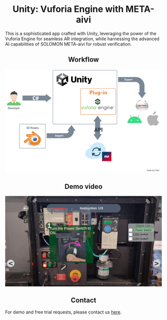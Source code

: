 # <div align="center">Unity: Vuforia Engine with META-aivi</div>

This is a sophisticated app crafted with Unity, leveraging the power of the Vuforia Engine for seamless AR integration, while harnessing the advanced AI capabilities of SOLOMON META-aivi for robust verification.

## <div align="center">Workflow</div>

![](Assets/image.png)

## <div align="center">Demo video</div>

[![](Assets/demo.png)](https://youtu.be/8E-iWqX4ilo)


## <div align="center">Contact</div>

For demo and free trial requests, please contact us [here](https://www.solomon.com.tw/en/home/). 
